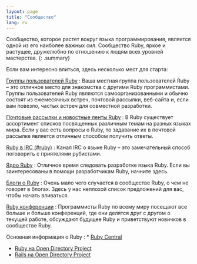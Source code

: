 ```yaml
---
layout: page
title: "Сообщество"
lang: ru
---
```


Сообщество, которое растет вокруг языка программирования, является одной
из его наиболее важных сил. Сообщество Ruby, яркое и растущее,
дружелюбно по отношению к людям всех уровней мастерства.
{: .summary}

Если вам интересно влиться, здесь несколько мест для старта:

[Группы пользователей Ruby](user-groups/)
: Ваша местная группа пользователей Ruby – это отличное место для
  знакомства с другими Ruby программистами. Группы пользователей Ruby
  являются самоорганизованными и обычно состоят из ежемесячных встреч,
  почтовой рассылки, веб-сайта и, если вам повезло, частых встреч для
  совместной разработки.

[Почтовые рассылки и новостные ленты Ruby](mailing-lists/)
: В Ruby существует ассортимент списков посвященных различным темам на
  разных языках мира. Если у вас есть вопросы о Ruby, то задавание их в
  почтовой рассылке является отличным способом получить ответы.

[Ruby в IRC (#ruby)](irc://irc.freenode.net/ruby)
: Канал IRC о языке Ruby – это замечательный способ поговорить с
  приятелями рубистами.

[Ядро Ruby](ruby-core/)
: Отличное время следовать разработке языка Ruby.
  Если вы заинтересованы в помощи разработчикам Ruby, начните здесь.

[Блоги о Ruby](weblogs/)
: Очень мало чего случается в сообществе Ruby, о чем не говорят в
  блогах. Здесь у нас неплохой список предложений для вас, чтобы
  начать вливаться.

[Ruby конференции](conferences/)
: Программисты Ruby по всему миру посещают все больше и больше
  конференций, где они делятся друг с другом о текущей работе, обсуждают
  будущее Ruby и приветствуют новичков в сообществе Ruby.

Основная информация о Ruby
: * [Ruby Central][3]
  * [Ruby на Open Directory Project][4]
  * [Rails на Open Directory Project][5]



[3]: http://rubycentral.org/
[4]: https://dmoztools.net/Computers/Programming/Languages/Ruby/
[5]: https://dmoztools.net/Computers/Programming/Languages/Ruby/Software/Frameworks/Rails/
